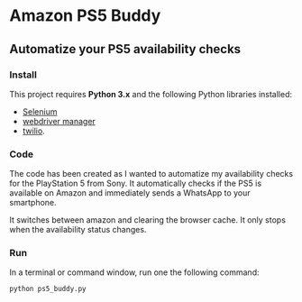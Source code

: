 # Amazon PS5 Buddy
## Automatize your PS5 availability checks

### Install

This project requires **Python 3.x** and the following Python libraries installed:

- [Selenium](https://selenium-python.readthedocs.io/)
- [webdriver manager](https://pypi.org/project/webdriver-manager/)
- [twilio](https://www.twilio.com/docs/libraries/python).

### Code

The code has been created as I wanted to automatize my availability checks for the PlayStation 5 from Sony. It automatically checks if the PS5 is available on Amazon and immediately sends a WhatsApp to your smartphone.

It switches between amazon and clearing the browser cache. It only stops when the availability status changes.

### Run

In a terminal or command window, run one the following command:

```bash
python ps5_buddy.py
```  
